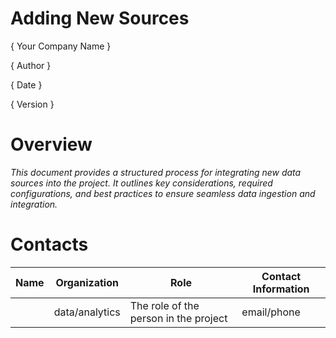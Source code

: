 # Adding New Sources

{ Your Company Name }

{ Author  }

{ Date }

{ Version }

# Overview

*This document provides a structured process for integrating new data sources into the project. It outlines key considerations, required configurations, and best practices to ensure seamless data ingestion and integration.*


# Contacts

| Name | Organization   | Role                                  | Contact Information |
|------|----------------|---------------------------------------|---------------------|
|      | data/analytics | The role of the person in the project | email/phone         |
